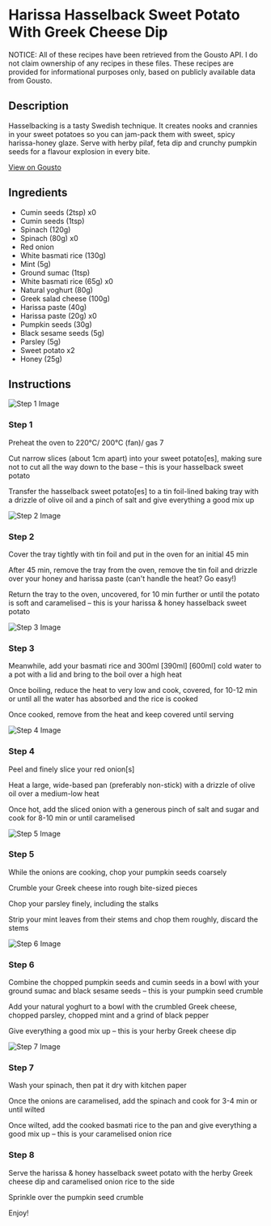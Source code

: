# Harissa Hasselback Sweet Potato With Greek Cheese Dip

NOTICE: All of these recipes have been retrieved from the Gousto API. I do not claim ownership of any recipes in these files. These recipes are provided for informational purposes only, based on publicly available data from Gousto.

## Description

Hasselbacking is a tasty Swedish technique. It creates nooks and crannies in your sweet potatoes so you can jam-pack them with sweet, spicy harissa-honey glaze. Serve with herby pilaf, feta dip and crunchy pumpkin seeds for a flavour explosion in every bite.


[View on Gousto](https://www.gousto.co.uk/recipes/cookbook/harissa-hasselback-sweet-potato-with-herby-feta)

## Ingredients

- Cumin seeds (2tsp) x0
- Cumin seeds (1tsp)
- Spinach (120g)
- Spinach (80g) x0
- Red onion
- White basmati rice (130g)
- Mint (5g)
- Ground sumac (1tsp)
- White basmati rice (65g) x0
- Natural yoghurt (80g)
- Greek salad cheese (100g)
- Harissa paste (40g)
- Harissa paste (20g) x0
- Pumpkin seeds (30g)
- Black sesame seeds (5g)
- Parsley (5g)
- Sweet potato x2
- Honey (25g)

## Instructions

![Step 1 Image](https://production-media.gousto.co.uk/cms/recipe-step-image/step-1-1656060674290-x200.jpg)

### Step 1

Preheat the oven to 220°C/ 200°C (fan)/ gas 7

Cut narrow slices (about 1cm apart) into your sweet potato[es], making sure not to cut all the way down to the base – this is your hasselback sweet potato

Transfer the hasselback sweet potato[es] to a tin foil-lined baking tray with a drizzle of olive oil and a pinch of salt and give everything a good mix up

![Step 2 Image](https://production-media.gousto.co.uk/cms/recipe-step-image/step-2-1656060690060-x200.jpg)

### Step 2

Cover the tray tightly with tin foil and put in the oven for an initial 45 min

After 45 min, remove the tray from the oven, remove the tin foil and drizzle over your honey and harissa paste (can't handle the heat? Go easy!)

Return the tray to the oven, uncovered, for 10 min further or until the potato is soft and caramelised – this is your harissa & honey hasselback sweet potato

![Step 3 Image](https://production-media.gousto.co.uk/cms/recipe-step-image/Step-3-1656060705694-x200.jpg)

### Step 3

Meanwhile, add your basmati rice and 300ml <span class="text-purple">[390ml]</span> <span class="text-danger">[600ml]</span> cold water to a pot with a lid and bring to the boil over a high heat

Once boiling, reduce the heat to very low and cook, covered, for 10-12 min or until all the water has absorbed and the rice is cooked

Once cooked, remove from the heat and keep covered until serving

![Step 4 Image](https://production-media.gousto.co.uk/cms/recipe-step-image/Step-4-1656060718690-x200.jpg)

### Step 4

Peel and finely slice your red onion[s]

Heat a large, wide-based pan (preferably non-stick) with a drizzle of olive oil over a medium-low heat

Once hot, add the sliced onion with a generous pinch of salt and sugar and cook for 8-10 min or until caramelised

![Step 5 Image](https://production-media.gousto.co.uk/cms/recipe-step-image/Step-5-1656060740555-x200.jpg)

### Step 5

While the onions are cooking, chop your pumpkin seeds coarsely 

Crumble your Greek cheese into rough bite-sized pieces

Chop your parsley finely, including the stalks

Strip your mint leaves from their stems and chop them roughly, discard the stems

![Step 6 Image](https://production-media.gousto.co.uk/cms/recipe-step-image/Step-6-1656060758468-x200.jpg)

### Step 6

Combine the chopped pumpkin seeds and cumin seeds in a bowl with your ground sumac and black sesame seeds – this is your pumpkin seed crumble

Add your natural yoghurt to a bowl with the crumbled Greek cheese, chopped parsley, chopped mint and a grind of black pepper

Give everything a good mix up – this is your herby Greek cheese dip

![Step 7 Image](https://production-media.gousto.co.uk/cms/recipe-step-image/Step-7-1656060763684-x200.jpg)

### Step 7

Wash your spinach, then pat it dry with kitchen paper

Once the onions are caramelised, add the spinach and cook for 3-4 min or until wilted

Once wilted, add the cooked basmati rice to the pan and give everything a good mix up – this is your caramelised onion rice

### Step 8

Serve the harissa & honey hasselback sweet potato with the herby Greek cheese dip and caramelised onion rice to the side

Sprinkle over the pumpkin seed crumble

Enjoy!

